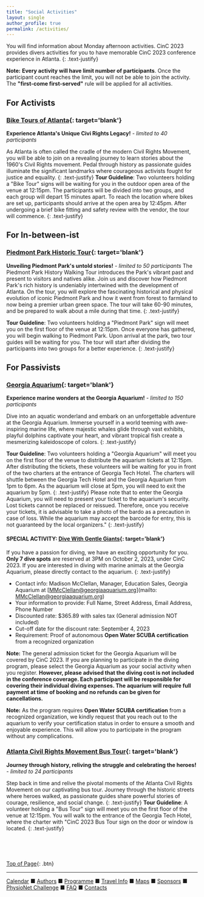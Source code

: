 ```yaml
---
title: "Social Activities"
layout: single
author_profile: true
permalink: /activities/
---
```

<a name="top"></a>
You will find information about Monday afternoon activities. CinC 2023 provides divers activities for you to have memorable CinC 2023 conference experience in Atlanta. 
{: .text-justify}
<p class="notice--warning">
	<strong>Note:</strong> <strong>Every activity will have limit number of participants</strong>. Once the participant count reaches the limit, you will not be able to join the activity. The <strong>"first-come first-served"</strong> rule will be applied for all activities.</p>

## For Activists

### [Bike Tours of Atlanta](https://biketoursatl.com/){: target='blank'} 

**Experience Atlanta's Unique Civi Rights Legacy!** - *limited to 40 participants*

As Atlanta is often called the cradle of the modern Civil Rights Movement, you will be able to join on a revealing journey to learn stories about the 1960's Civil Rights movement. Pedal through history as passionate guides illuminate the significant landmarks where courageous activists fought for justice and equality.
{: .text-justify}
**Tour Guideline**: Two volunteers holding a "Bike Tour" signs will be waiting for you in the outdoor open area of the venue at 12:15pm. The participants will be divided into two groups, and each group will depart 15 minutes apart. To reach the location where bikes are set up, participants should arrive at the open area by 12:45pm. After undergoing a brief bike fitting and safety review with the vendor, the tour will commence.
{: .text-justify}

## For In-between-ist
### [Piedmont Park Historic Tour](https://piedmontpark.org/){: target='blank'}

**Unveiling Piedmont Park's untold stories!** - *limited to 50 participants*
The Piedmont Park History Walking Tour introduces the Park's vibrant past and present to visitors and natives alike. Join us and discover how Piedmont Park's rich history is undeniably intertwined with the development of Atlanta. On the tour, you will explore the fascinating historical and physical evolution of iconic Piedmont Park and how it went from forest to farmland to now being a premier urban green space. The tour will take 60-90 minutes, and be prepared to walk about a mile during that time.
{: .text-justify}

**Tour Guideline**: Two volunteers holding a "Piedmont Park" sign will meet you on the first floor of the venue at 12:15pm. Once everyone has gathered, you will begin walking to Piedmont Park. Upon arrival at the park, two tour guides will be waiting for you. The tour will start after dividing the participants into two groups for a better experience.
{: .text-justify}

## **For Passivists**
### [Georgia Aquarium](https://www.georgiaaquarium.org/){: target='blank'}

**Experience marine wonders at the Georgia Aquarium!** - *limited to 150 participants*

Dive into an aquatic wonderland and embark on an unforgettable adventure at the Georgia Aquarium. Immerse yourself in a world teeming with awe-inspiring marine life, where majestic whales glide through vast exhibits, playful dolphins captivate your heart, and vibrant tropical fish create a mesmerizing kaleidoscope of colors.
{: .text-justify}

**Tour Guideline**: Two volunteers holding a "Georgia Aquarium" will meet you on the first floor of the venue to distribute the aquarium tickets at 12:15pm. After distributing the tickets, these volunteers will be waiting for you in front of the two charters at the entrance of Georgia Tech Hotel. The charters will shuttle between the Georgia Tech Hotel and the Georgia Aquarium from 1pm to 6pm. As the aquarium will close at 5pm, you will need to exit the aquarium by 5pm.
{: .text-justify}
Please note that to enter the Georgia Aquarium, you will need to present your ticket to the aquarium's security. Lost tickets cannot be replaced or reissued. Therefore, once you receive your tickets, it is advisable to take a photo of the bardo as a precaution in case of loss. While the aquarium may accept the barcode for entry, this is not guaranteed by the local organizers." 
{: .text-justify}

#### SPECIAL ACTIVITY: [Dive With Gentle Giants](https://www.georgiaaquarium.org/experience/journey-with-gentle-giants-dive/){: target='blank'}
If you have a passion for diving, we have an exciting opportunity for you. **Only 7 dive spots** are reserved at 3PM on October 2, 2023, under CinC 2023. If you are interested in diving with marine animals at the Georgia Aquarium, please directly contact to the aquarium.
{: .text-justify}
-  Contact info: Madison McClellan, Manager, Education Sales, Georgia Aquarium at [MMcClellan@georgiaaquarium.org](mailto: MMcClellan@georgiaaquarium.org)
- Your information to provide: Full Name, Street Address, Email Address, Phone Number
- Discounted rate: $365.89 with sales tax (General admission NOT included)
- Cut-off date for the discount rate: September 4, 2023 
- Requirement: Proof of autonomous **Open Water SCUBA certification** from a recognized organization
<p class="notice--warning">
	<strong>Note:</strong> The general admission ticket for the Georgia Aquarium will be covered by CinC 2023. If you are planning to participate in the diving program, please select the Georgia Aquarium as your social activity when you register. <strong>However, please advised that the diving cost is not included in the conference coverage. Each participant will be responsible for covering their individual diving expenses. The aquarium will require full payment at time of booking and no refunds can be given for cancellations.</strong></p>
<p class="notice--warning">
	<strong>Note:</strong> As the program requires <strong>Open Water SCUBA certification</strong> from a recognized organization, we kindly request that you reach out to the aquarium to verify your certification status in order to ensure a smooth and enjoyable experience. This will allow you to participate in the program without any complications.</p>

### [Atlanta Civil Rights Movement Bus Tour](https://www.greatexplorationtoursatlanta.com/){: target='blank'}

**Journey through history, reliving the struggle and celebrating the heroes!** - *limited to 24 participants*

Step back in time and relive the pivotal moments of the Atlanta Civil Rights Movement on our captivating bus tour. Journey through the historic streets where heroes walked, as passionate guides share powerful stories of courage, resilience, and social change.
{: .text-justify}
**Tour Guideline**: A volunteer holding a "Bus Tour" sign will meet you on the first floor of the venue at 12:15pm. You will walk to the entrance of the Georgia Tech Hotel, where the charter with "CinC 2023 Bus Tour sign on the door or window is located. 
{: .text-justify}

&nbsp;

&nbsp;

[Top of Page](#top){: .btn}

---

[Calendar](../dates/) &#9632; [Authors](../authors) &#9632; [Programme](../programme/) &#9632; [Travel Info](../travel/) &#9632; [Maps](../map) &#9632; [Sponsors](../sponsors/) &#9632; [PhysioNet Challenge](../challenge/) &#9632; [FAQ](../faq/) &#9632; [Contacts](../contact/)